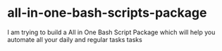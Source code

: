 # all-in-one-bash-scripts-package
I am trying to build a All in One Bash Script Package which will help you automate all your daily and regular tasks tasks 
